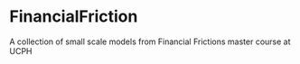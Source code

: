 # FinancialFriction
A collection of small scale models from Financial Frictions master course at UCPH
